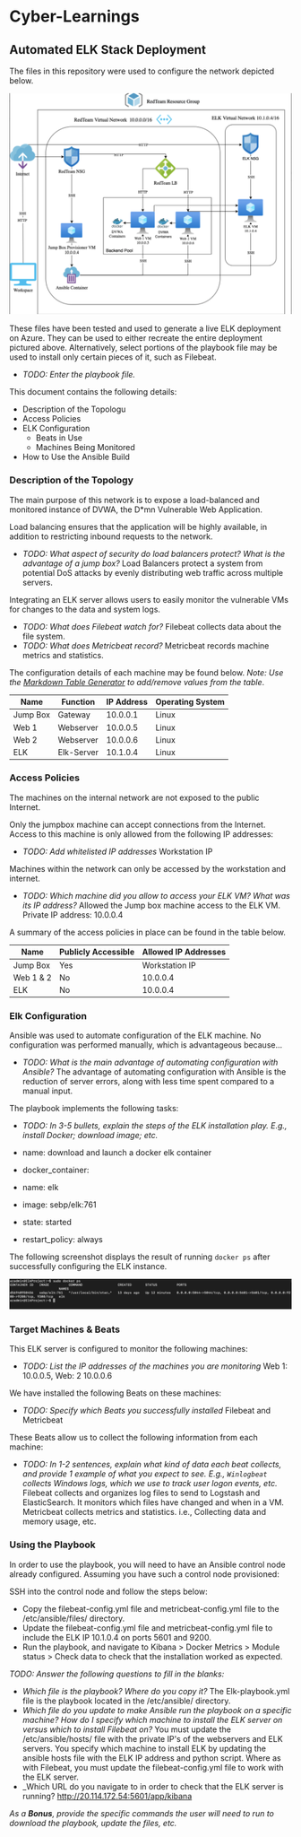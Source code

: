 # Cyber-Learnings

## Automated ELK Stack Deployment

The files in this repository were used to configure the network depicted below.

![TODO: Update the path with the name of your diagram](Images/Network_Diagram.png)

These files have been tested and used to generate a live ELK deployment on Azure. They can be used to either recreate the entire deployment pictured above. Alternatively, select portions of the playbook file may be used to install only certain pieces of it, such as Filebeat.

  - _TODO: Enter the playbook file._

This document contains the following details:
- Description of the Topologu
- Access Policies
- ELK Configuration
  - Beats in Use
  - Machines Being Monitored
- How to Use the Ansible Build


### Description of the Topology

The main purpose of this network is to expose a load-balanced and monitored instance of DVWA, the D*mn Vulnerable Web Application.

Load balancing ensures that the application will be highly available, in addition to restricting inbound requests to the network.
- _TODO: What aspect of security do load balancers protect? What is the advantage of a jump box?_  Load Balancers protect a system from potential DoS attacks by evenly distributing web traffic across multiple servers.

Integrating an ELK server allows users to easily monitor the vulnerable VMs for changes to the data and system logs.
- _TODO: What does Filebeat watch for?_ Filebeat collects data about the file system.
- _TODO: What does Metricbeat record?_ Metricbeat records machine metrics and statistics.

The configuration details of each machine may be found below.
_Note: Use the [Markdown Table Generator](http://www.tablesgenerator.com/markdown_tables) to add/remove values from the table_.

| Name     |  Function  | IP Address | Operating System |
|----------|------------|------------|------------------|
| Jump Box | Gateway    | 10.0.0.1   | Linux            |
| Web 1    | Webserver  | 10.0.0.5   | Linux            |
| Web 2    | Webserver  | 10.0.0.6   | Linux            |
| ELK      | Elk-Server | 10.1.0.4   | Linux            |

### Access Policies

The machines on the internal network are not exposed to the public Internet. 

Only the jumpbox machine can accept connections from the Internet. Access to this machine is only allowed from the following IP addresses:
- _TODO: Add whitelisted IP addresses_ Workstation IP

Machines within the network can only be accessed by the workstation and internet.
- _TODO: Which machine did you allow to access your ELK VM? What was its IP address?_ Allowed the Jump box machine access to the ELK VM. Private IP address: 10.0.0.4

A summary of the access policies in place can be found in the table below.

| Name     | Publicly Accessible | Allowed IP Addresses |
|----------|---------------------|----------------------|
| Jump Box | Yes                 | Workstation IP       |
| Web 1 & 2| No                  | 10.0.0.4             |
| ELK      | No                  | 10.0.0.4             |

### Elk Configuration

Ansible was used to automate configuration of the ELK machine. No configuration was performed manually, which is advantageous because...
- _TODO: What is the main advantage of automating configuration with Ansible?_ The advantage of automating configuration with Ansible is the reduction of server errors, along with less time spent compared to a manual input.

The playbook implements the following tasks:
- _TODO: In 3-5 bullets, explain the steps of the ELK installation play. E.g., install Docker; download image; etc._

- name: download and launch a docker elk container
- docker_container:
-   name: elk
-   image: sebp/elk:761
-   state: started
-   restart_policy: always

The following screenshot displays the result of running `docker ps` after successfully configuring the ELK instance.

![TODO: Update the path with the name of your screenshot of docker ps output](Images/docker_ps.png)

### Target Machines & Beats
This ELK server is configured to monitor the following machines:
- _TODO: List the IP addresses of the machines you are monitoring_ Web 1: 10.0.0.5, Web: 2 10.0.0.6

We have installed the following Beats on these machines:
- _TODO: Specify which Beats you successfully installed_ Filebeat and Metricbeat

These Beats allow us to collect the following information from each machine:
- _TODO: In 1-2 sentences, explain what kind of data each beat collects, and provide 1 example of what you expect to see. E.g., `Winlogbeat` collects Windows logs, which we use to track user logon events, etc._ Filebeat collects and organizes log files to send to Logstash and ElasticSearch. It monitors which files have changed and when in a VM. Metricbeat collects metrics and statistics. i.e., Collecting data and memory usage, etc.

### Using the Playbook
In order to use the playbook, you will need to have an Ansible control node already configured. Assuming you have such a control node provisioned: 

SSH into the control node and follow the steps below:
- Copy the filebeat-config.yml file and metricbeat-config.yml file to the /etc/ansible/files/ directory.
- Update the filebeat-config.yml file and metricbeat-config.yml file to include the ELK IP 10.1.0.4 on ports 5601 and 9200.
- Run the playbook, and navigate to Kibana > Docker Metrics > Module status > Check data to check that the installation worked as expected.

_TODO: Answer the following questions to fill in the blanks:_
- _Which file is the playbook? Where do you copy it?_ The Elk-playbook.yml file is the playbook located in the /etc/ansible/ directory. 
- _Which file do you update to make Ansible run the playbook on a specific machine? How do I specify which machine to install the ELK server on versus which to install Filebeat on?_ You must update the /etc/ansible/hosts/ file with the private IP's of the webservers and ELK servers. You specify which machine to install ELK by updating the ansible hosts file with the ELK IP address and python script. Where as with Filebeat, you must update the filebeat-config.yml file to work with the ELK server. 
- _Which URL do you navigate to in order to check that the ELK server is running? http://20.114.172.54:5601/app/kibana

_As a **Bonus**, provide the specific commands the user will need to run to download the playbook, update the files, etc._
